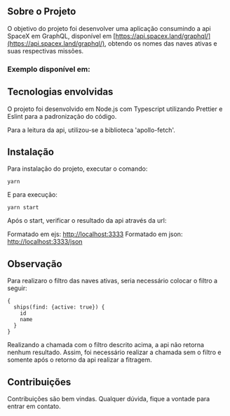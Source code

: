## Sobre o Projeto

O objetivo do projeto foi desenvolver uma aplicação consumindo a api SpaceX em 
GraphQL, disponível em [https://api.spacex.land/graphql/](https://api.spacex.land/graphql/),
obtendo os nomes das naves ativas e suas respectivas missões.

### Exemplo disponível em:


## Tecnologias envolvidas

O projeto foi desenvolvido em Node.js com Typescript utilizando Prettier e Eslint 
para a padronização do código.

Para a leitura da api, utilizou-se a biblioteca 'apollo-fetch'.

## Instalação

Para instalação do projeto, executar o comando:

```
yarn
```
E para execução:

```
yarn start
```
Após o start, verificar o resultado da api através da url:

Formatado em ejs: [http://localhost:3333](http://localhost:3333)
Formatado em json: [http://localhost:3333/json](http://localhost:3333/json)

## Observação

Para realizaro o filtro das naves ativas, seria necessário colocar o filtro a seguir:
```
{
  ships(find: {active: true}) {
    id
    name
  }
}
```

Realizando a chamada com o filtro descrito acima, a api não retorna nenhum resultado. Assim,
foi necessário realizar a chamada sem o filtro e somente após o retorno da api 
realizar a fitragem.

## Contribuições
Contribuições são bem vindas. Qualquer dúvida, fique a vontade para entrar em contato.

